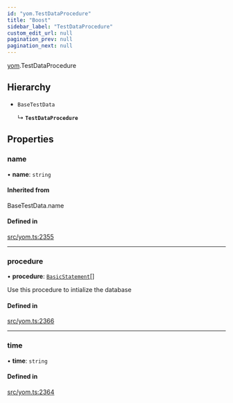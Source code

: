 ```yaml
---
id: "yom.TestDataProcedure"
title: "Boost"
sidebar_label: "TestDataProcedure"
custom_edit_url: null
pagination_prev: null
pagination_next: null
---
```


[yom](../namespaces/yom.md).TestDataProcedure

## Hierarchy

- `BaseTestData`

  ↳ **`TestDataProcedure`**

## Properties

### name

• **name**: `string`

#### Inherited from

BaseTestData.name

#### Defined in

[src/yom.ts:2355](https://github.com/yolmio/boost/blob/5cada48/src/yom.ts#L2355)

___

### procedure

• **procedure**: [`BasicStatement`](../namespaces/yom.md#basicstatement)[]

Use this procedure to intialize the database

#### Defined in

[src/yom.ts:2366](https://github.com/yolmio/boost/blob/5cada48/src/yom.ts#L2366)

___

### time

• **time**: `string`

#### Defined in

[src/yom.ts:2364](https://github.com/yolmio/boost/blob/5cada48/src/yom.ts#L2364)
